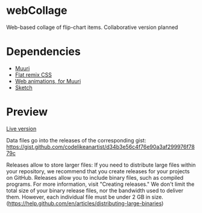 # webCollage
Web-based collage of flip-chart items. Collaborative version planned

# Dependencies
 * [Muuri](https://haltu.github.io/muuri/)
 * [Flat remix CSS](https://github.com/daniruiz/flat-remix-css)
 * [Web animations, for Muuri](https://github.com/web-animations/web-animations-js)
 * [Sketch](https://soulwire.github.io/sketch.js/)
 
# Preview
[Live version](https://webcollage.codelikeanartist.de/)

Data files go into the releases of the corresponding gist: https://gist.github.com/codelikeanartist/d34b3e56c4f76e90a3af299976f7879c


Releases allow to store larger files:
If you need to distribute large files within your repository, we recommend that you create releases for your projects on GitHub. Releases allow you to include binary files, such as compiled programs. For more information, visit "Creating releases."
We don't limit the total size of your binary release files, nor the bandwidth used to deliver them. However, each individual file must be under 2 GB in size. (https://help.github.com/en/articles/distributing-large-binaries)
